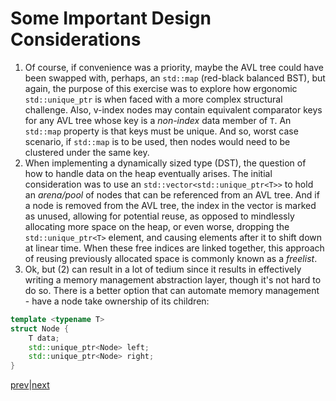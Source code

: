 # Some Important Design Considerations 

1. Of course, if convenience was a priority, maybe the AVL tree could have been swapped with, perhaps, an `std::map` (red-black balanced BST), but again, the purpose of this exercise was to explore how ergonomic `std::unique_ptr` is when faced with a more complex structural challenge. Also, v-index nodes may contain equivalent comparator keys for any AVL tree whose key is a *non-index* data member of `T`. An `std::map` property is that keys must be unique. And so, worst case scenario, if `std::map` is to be used, then nodes would need to be clustered under the same key.
2. When implementing a dynamically sized type (DST), the question of how to handle data on the heap eventually arises. The initial consideration was to use an `std::vector<std::unique_ptr<T>>` to hold an *arena/pool* of nodes that can be referenced from an AVL tree. And if a node is removed from the AVL tree, the index in the vector is marked as unused, allowing for potential reuse, as opposed to mindlessly allocating more space on the heap, or even worse, dropping the `std::unique_ptr<T>` element, and causing elements after it to shift down at linear time. When these free indices are linked together, this approach of reusing previously allocated space is commonly known as a *freelist*.
3. Ok, but (2) can result in a lot of tedium since it results in effectively writing a memory management abstraction layer, though it's not hard to do so. There is a better option that can automate memory management - have a node take ownership of its children:
```c++
template <typename T>
struct Node {
    T data;
    std::unique_ptr<Node> left;
    std::unique_ptr<Node> right;
}
``` 

[prev](part5.md)|[next](part7.md)
